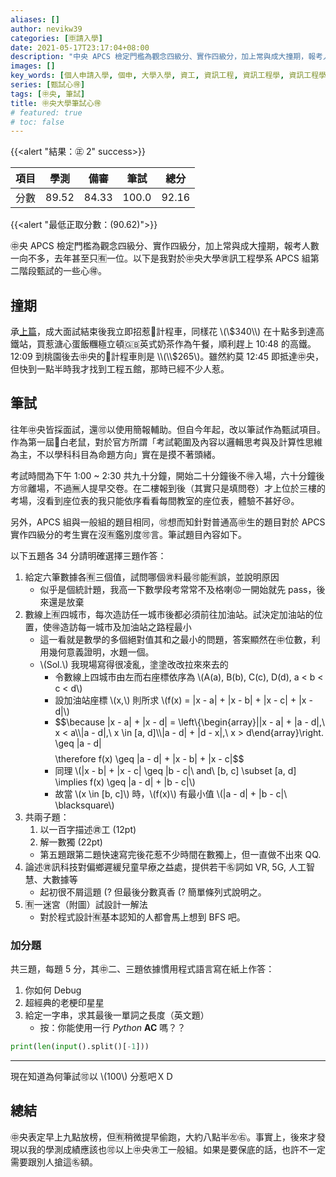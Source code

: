 ```yaml
---
aliases: []
author: nevikw39
categories: [🈸請入學]
date: 2021-05-17T23:17:04+08:00
description: "中央 APCS 檢定門檻為觀念四級分、實作四級分，加上常與成大撞期，報考人數一向不多，去年甚至只有一位。以下是我對於中央大學資訊工程學系 APCS 組第二階段甄、筆試的一些心得。"
images: []
key_words: [個人申請入學, 個申, 大學入學, 資工, 資訊工程, 資訊工程學, 資訊工程學系, 資工系, 一階, 二階, 備審, 審查資料, 甄試, 筆試, 撞期]
series: [甄試心🉐]
tags: [㊥央, 筆試]
title: ㊥央大學筆試心🉐
# featured: true
# toc: false
---
```


{{<alert "結果：㊣ 2" success>}}

| 項目 | 學測   | 備審 | 筆試    | 總分    |
|----|------|------|-------|-------|
| 分數 | 89.52 | 84.33 | 100.0 | 92.16 |

{{<alert "最低正取分數：\(90.62\)">}}

㊥央 APCS 檢定門檻為觀念四級分、實作四級分，加上常與成大撞期，報考人數一向不多，去年甚至只🈶一位。以下是我對於㊥央大學㊮訊工程學系 APCS 組第二階段甄試的一些心🉐。

## 撞期

承[上篇](../ncku)，成大面試結束後我立即招惹🚖計程車，同樣花 \\(\\$340\\) 在十點多到達高鐵站，買惹溏心蛋飯糰極立頓🇬🇧英式奶茶作為午餐，順利趕上 10:48 的高鐵。12:09 到桃園後去㊥央的🚕計程車則是 \\(\\$265\\)。雖然約莫 12:45 即抵達㊥央，但快到一點半時我才找到工程五館，那時已經不少人惹。

## 筆試

往年㊥央皆採面試，還🉑️以使用簡報輔助。但自今年起，改以筆試作為甄試項目。作為第一屆🐁白老鼠，對於官方所謂「考試範圍及內容以邏輯思考與及計算性思維為主，不以學科科目為命題方向」實在是摸不著頭緒。

考試時間為下午 1:00 ~ 2:30 共九十分鐘，開始二十分鐘後不🉐入場，六十分鐘後方🉑️離場，不過🈚️人提早交卷。在二樓報到後（其實只是填問卷）才上位於三樓的考場，沒看到座位表的我只能依序看看每間教室的座位表，體驗不甚好😢。

另外，APCS 組與一般組的題目相同，🉑️想而知針對普通高㊥生的題目對於 APCS 實作四級分的考生實在沒🈶鑑別度🉑️言。筆試題目內容如下。

以下五題各 34 分請明確選擇三題作答：

1. 給定六筆數據各🈶三個值，試問哪個㊮料最🉑️能🈶誤，並說明原因
    - 似乎是個統計題，我高一下數學段考常常不及格喇😡一開始就先 pass，後來還是放棄
2. 數線上🈶四城市，每次造訪任一城市後都必須前往加油站。試決定加油站的位置，使🉐造訪每一城市及加油站之路程最小
     - 這一看就是數學的多個絕對值其和之最小的問題，答案顯然在㊥位數，利用幾何意義證明，水題一個。
     - \\(Sol.\\) 我現場寫得很凌亂，塗塗改改拉來來去的
         - 令數線上四城市由左而右座標依序為 \\(A(a), B(b), C(c), D(d), a < b < c < d\\)
         - 設加油站座標 \\(x,\\) 則所求 \\(f(x) = |x - a| + |x - b| + |x - c| + |x - d|\\)
         - $$\because |x - a| + |x - d| = \left\\{\begin{array}||x - a| + |a - d|,\ x < a\\\\|a - d|,\ x \in [a, d]\\\\|a - d| + |d - x|,\ x > d\end{array}\right. \geq |a - d|$$
         $$\therefore f(x) \geq |a - d| + |x - b| + |x - c|$$
         - 同理 \\(|x - b| + |x - c| \geq |b - c|\ and\ [b, c] \subset \[a, d] \implies f(x) \geq |a - d| + |b - c|\\)
         - 故當 \\(x \in [b, c]\\) 時，\\(f(x)\\) 有最小值 \\(|a - d| + |b - c|\ \blacksquare\\)
3. 共兩子題：
    1. 以一百字描述㊮工 (12pt)
    2. 解一數獨 (22pt)
    - 第五題跟第二題快速寫完後花惹不少時間在數獨上，但一直做不出來 QQ.
4. 論述㊮訊科技對偏鄉遲緩兒童早療之益處，提供若干㊔詞如 VR, 5G, 人工智慧、大數據等
    - 起初很不屑這題 (? 但最後分數真香 (? 簡單條列式說明之。
5. 🈶一迷宮（附圖）試設計一解法
    - 對於程式設計🈶基本認知的人都會馬上想到 BFS 吧。

### 加分題

共三題，每題 5 分，其㊥二、三題依據慣用程式語言寫在紙上作答：

1. 你如何 Debug
2. 超經典的老梗印星星
3. 給定一字串，求其最後一單詞之長度（英文題）
    - 按：你能使用一行 _Python_ **AC** 嗎？？

```python
print(len(input().split()[-1]))
```

---

現在知道為何筆試🉑️以 \\(100\\) 分惹吧ＸＤ

## 總結

㊥央表定早上九點放榜，但🈶稍微提早偷跑，大約八點半㊧㊨。事實上，後來才發現以我的學測成績應該也🉑️以上㊥央㊮工一般組。如果是要保底的話，也許不一定需要跟別人搶這㊔額。

